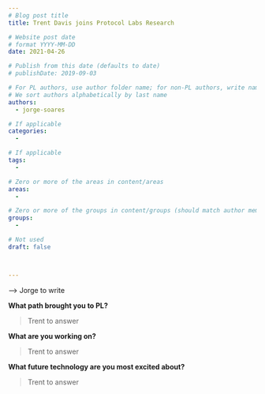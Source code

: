 ```yaml
---
# Blog post title
title: Trent Davis joins Protocol Labs Research

# Website post date
# format YYYY-MM-DD
date: 2021-04-26

# Publish from this date (defaults to date)
# publishDate: 2019-09-03

# For PL authors, use author folder name; for non-PL authors, write name as in paper within ""
# We sort authors alphabetically by last name
authors:
  - jorge-soares

# If applicable
categories:
  -

# If applicable
tags:
  -

# Zero or more of the areas in content/areas
areas:
  -

# Zero or more of the groups in content/groups (should match author membership)
groups:
  -

# Not used
draft: false



---
```


--> Jorge to write

**What path brought you to PL?**

> Trent to answer

**What are you working on?**

>  Trent to answer

**What future technology are you most excited about?**

>  Trent to answer
